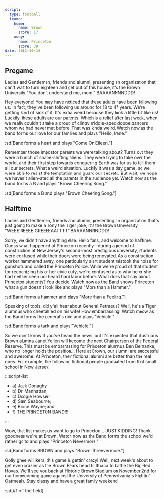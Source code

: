 ```yaml
---
script:
  type: football
  teams:
    home:
      name: Brown
      score: 17
    away:
      name: Princeton
      score: 39
date: 2013-10-19
---
```


## Pregame

Ladies and Gentlemen, friends and alumni, presenting an organization that can't wait to turn eighteen and get out of this house, it's the Brown University "You don't understand me, mom!" BAAAANNNNDDD!

Hey everyone! You may have noticed that these adults have been following us. In fact, they've been following us around for 18 to 47 years. We're getting kind of sick of it. It's extra weird because they look a little bit like us! Luckily, these adults are our parents. Which is a relief after last week, when we really couldn't shake a group of clingy middle-aged doppelgangers whom we had never met before. That was kinda weird. Watch now as the band forms our love for our families and plays "Hello, Irene."

:sd[Band forms a heart and plays "Come On Eileen."]

Remember those impostor parents we were talking about? Turns out they were a bunch of shape-shifting aliens. They were trying to take over the world, and their first step towards conquering Earth was for us to tell them all our secrets. What a weird situation. Luckily it was a day game, so we were able to resist the temptation and guard our secrets. But wait, we hope we haven't alien-ated all the parents in the audience yet. Watch now as the band forms a B and plays "Brown Cheering Song."

:sd[Band forms a B and plays "Brown Cheering Song."]

## Halftime

Ladies and Gentlemen, friends and alumni, presenting an organization that's just going to make a Tony the Tiger joke, it's the Brown University "WEEE'REEEE GREEEEAATTTT" BAAAANNNNDDD!

Sorry, we didn't have anything else. Hello fans, and welcome to halftime. Guess what happened at Princeton recently—during a period of construction at New Jersey's second-most prestigious university, students were confused while their doors were being renovated. As a construction worker hammered away, one particularly alert student mistook the noise for gunshots and called the Princeton Police. While we're proud of that student for recognizing his or her civic duty, we're confused as to why he or she had neither seen nor heard hard labor before. What does that say about Princeton students? You decide. Watch now as the Band shows Princeton what a gun doesn't look like and plays "More than a Hammer."

:sd[Band forms a hammer and plays "More than a Feeling."]

Speaking of tools, did y'all hear about General Petraeus? Well, he's a Tiger alumnus who cheetah'ed on his wife! How embarrassing! Watch meow as the Band forms the general's ride and plays "Vehicle."

:sd[Band forms a tank and plays "Vehicle."]

So we don't know if you've heard the news, but it's expected that illustrious Brown alumna Janet Yellen will become the next Chairperson of the Federal Reserve. This must be embarrassing for Princeton alumnus Ben Bernanke, who no longer holds the position... Here at Brown, our alumni are successful and awesome. At Princeton, their fictional alumni are better than the real ones. For example, the following fictional people graduated from that small school in New Jersey:

:::script-list

- a) Jack Donaghy;
- b) Dr. Manhattan;
- c) Doogie Howser;
- d) Sam Seabourne;
- e) Bruce Wayne; and
- f) THE PRINCETON BAND!!!

:::

Wow, that list makes us want to go to Princeton... JUST KIDDING! Thank goodness we're at Brown. Watch now as the Band forms the school we'd rather go to and plays "Princeton Nevermore."

:sd[Band forms BROWN and plays "Brown Threevermore."]

Golly ghee willikers, this game is gettin' crazy! Well, next week's about to get even crazier as the Brown Bears head to Ithaca to battle the Big Red Hoyas. We'll see you back at Historic Brown Stadium on November 2nd for our homecoming game against the University of Pennsylvania's Fightin' Oatmeals. Stay classy and have a great family weekend!

:sd[#1 off the field]
